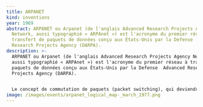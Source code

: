 ```yaml
---
title: ARPANET
kind: inventions
year: 1969
abstract: ARPANET ou Arpanet (de l'anglais Advanced Research Projects Agency
  Network, aussi typographié « ARPAnet ») est l'acronyme du premier réseau à
  transfert de paquets de données conçu aux États-Unis par la Defense  Advanced
  Research Projects Agency (DARPA).
description: >-
  ARPANET ou Arpanet (de l'anglais Advanced Research Projects Agency Network,
  aussi typographié « ARPAnet ») est l'acronyme du premier réseau à transfert de
  paquets de données conçu aux États-Unis par la Defense  Advanced Research
  Projects Agency (DARPA).


  Le concept de commutation de paquets (packet switching), qui deviendra la base du transfert de données sur Internet, était alors balbutiant dans la communication des réseaux informatiques. Les communications étaient jusqu'alors basées sur la communication par circuits électroniques, telle que celle utilisée par le réseau de téléphone, où un circuit propre est activé lors de la communication avec un poste du réseau.
image: /images/events/arpanet_logical_map-_march_1977.png
---
```

